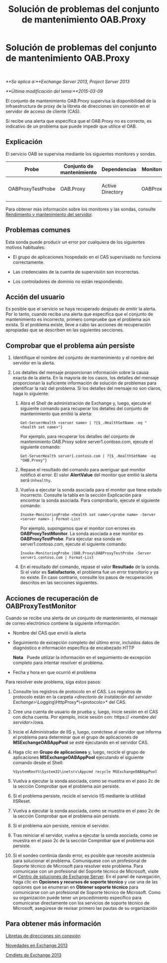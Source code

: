﻿---
title: Solución de problemas del conjunto de mantenimiento OAB.Proxy
TOCTitle: Solución de problemas del conjunto de mantenimiento OAB.Proxy
ms:assetid: b717fc00-a787-44d6-8ccb-0eb4b2ea9e73
ms:mtpsurl: https://technet.microsoft.com/es-es/library/ms.exch.scom.oab.proxy(v=EXCHG.150)
ms:contentKeyID: 53181921
ms.date: 10/08/2015
mtps_version: v=EXCHG.150
ms.translationtype: HT
---

# Solución de problemas del conjunto de mantenimiento OAB.Proxy

 

_**Se aplica a:**Exchange Server 2013, Project Server 2013_

_**Última modificación del tema:**2015-03-09_

El conjunto de mantenimiento OAB.Proxy supervisa la disponibilidad de la infraestructura de proxy de la libreta de direcciones sin conexión en el servidor de acceso de cliente (CAS).

Si recibe una alerta que especifica que el OAB.Proxy no es correcto, es indicativo de un problema que puede impedir que utilice el OAB.

## Explicación

El servicio OAB se supervisa mediante los siguientes monitores y sondas.


<table>
<colgroup>
<col style="width: 25%" />
<col style="width: 25%" />
<col style="width: 25%" />
<col style="width: 25%" />
</colgroup>
<thead>
<tr class="header">
<th>Probe</th>
<th>Conjunto de mantenimiento</th>
<th>Dependencias</th>
<th>Monitores asociados</th>
</tr>
</thead>
<tbody>
<tr class="odd">
<td><p>OABProxyTestProbe</p></td>
<td><p>OAB.Proxy</p></td>
<td><p>Active Directory</p></td>
<td><p>OABProxyTestMonitor</p></td>
</tr>
</tbody>
</table>


Para obtener más información sobre los monitores y las sondas, consulte [Rendimiento y mantenimiento del servidor](https://technet.microsoft.com/es-es/library/jj150551\(v=exchg.150\)).

## Problemas comunes

Esta sonda puede producir un error por cualquiera de los siguientes motivos habituales:

  - El grupo de aplicaciones hospedado en el CAS supervisado no funciona correctamente.

  - Las credenciales de la cuenta de supervisión son incorrectas.

  - Los controladores de dominio no están respondiendo.

## Acción del usuario

Es posible que el servicio se haya recuperado después de emitir la alerta. Por lo tanto, cuando reciba una alerta que especifica que el conjunto de mantenimiento es incorrecto, primero compruebe que el problema aún exista. Si el problema existe, lleve a cabo las acciones de recuperación apropiadas que se describen en las siguientes secciones.

## Comprobar que el problema aún persiste

1.  Identifique el nombre del conjunto de mantenimiento y el nombre del servidor en la alerta.

2.  Los detalles del mensaje proporcionan información sobre la causa exacta de la alerta. En la mayoría de los casos, los detalles del mensaje proporcionan la suficiente información de solución de problemas para identificar la raíz del problema. Si los detalles del mensaje no son claros, haga lo siguiente:
    
    1.  Abra el Shell de administración de Exchange y, luego, ejecute el siguiente comando para recuperar los detalles del conjunto de mantenimiento que emitió la alerta:
        
            Get-ServerHealth <server name> | ?{$_.HealthSetName -eq "<health set name>"}
        
        Por ejemplo, para recuperar los detalles del conjunto de mantenimiento OAB.Proxy sobre server1.contoso.com, ejecute el siguiente comando:
        
            Get-ServerHealth server1.contoso.com | ?{$_.HealthSetName -eq "OAB.Proxy"}
    
    2.  Repase el resultado del comando para averiguar qué monitor notificó el error. El valor **AlertValue** del monitor que emitió la alerta será `Unhealthy`.
    
    3.  Vuelva a ejecutar la sonda asociada para el monitor que tiene estado incorrecto. Consulte la tabla en la sección Explicación para encontrar la sonda asociada. Para comprobarlo, ejecute el siguiente comando:
        
            Invoke-MonitoringProbe <health set name>\<probe name> -Server <server name> | Format-List
        
        Por ejemplo, supongamos que el monitor con errores es **OABProxyTestMonitor**. La sonda asociada a ese monitor es **OABProxyTestProbe**. Para ejecutar esa sonda en server1.contoso.com, ejecute el siguiente comando:
        
            Invoke-MonitoringProbe |OAB.Proxy\OABProxyTestProbe -Server server1.contoso.com | Format-List
    
    4.  En el resultado del comando, repase el valor **Resultado** de la sonda. Si el valor es **Satisfactorio**, el problema fue un error transitorio y ya no existe. En caso contrario, consulte los pasos de recuperación descritos en las secciones siguientes.

## Acciones de recuperación de OABProxyTestMonitor

Cuando se recibe una alerta de un conjunto de mantenimiento, el mensaje de correo electrónico contiene la siguiente información:

  - Nombre del CAS que envió la alerta

  - Seguimiento de excepción completo del último error, incluidos datos de diagnóstico e información específica de encabezado HTTP  
    
    **Nota**   Puede utilizar la información en el seguimiento de excepción completo para intentar resolver el problema.

  - Fecha y hora en que ocurrió el problema

Para resolver este problema, siga estos pasos:

1.  Consulte los registros de protocolo en el CAS. Los registros de protocolo están en la carpeta *\<directorio de instalación del servidor Exchange\>*\\Logging\\HttpProxy*\\\<protocolo\>* del CAS.

2.  Cree una cuenta de usuario de prueba y, luego, inicie sesión en el CAS con dicha cuenta. Por ejemplo, inicie sesión con: https:// *\<nombre del servidor\>*/owa.

3.  Inicie el Administrador de IIS y, luego, conéctese al servidor que informa el problema para determinar que el grupo de aplicaciones de **MSExchangeOABAppPool** se esté ejecutando en el servidor CAS.

4.  Haga clic en **Grupo de aplicaciones** y, luego, recicle el grupo de aplicaciones **MSExchangeOABAppPool** ejecutando el siguiente comando desde el Shell:
    
        %SystemRoot%\System32\inetsrv\Appcmd recycle MSExchangeOABAppPool

5.  Vuelva a ejecutar la sonda asociada, como se muestra en el paso 2c de la sección Comprobar que el problema aún persiste.

6.  Si el problema persiste, recicle el servicio IIS mediante la utilidad IISReset.

7.  Vuelva a ejecutar la sonda asociada, como se muestra en el paso 2c de la sección Comprobar que el problema aún persiste.

8.  Si el problema aún persiste, reinicie el servidor.

9.  Tras reiniciar el servidor, vuelva a ejecutar la sonda asociada, como se muestra en el paso 2c de la sección Comprobar que el problema aún persiste.

10. Si el sondeo continúa dando error, es posible que necesite asistencia para solucionar el problema. Comuníquese con un profesional de Soporte técnico de Microsoft para resolver este problema. Para comunicase con un profesional del Soporte técnico de Microsoft, visite el [Centro de soluciones de Exchange Server](http://go.microsoft.com/fwlink/p/?linkid=180809). En el panel de navegación, haga clic en **Opciones y recursos de soporte técnico** y use una de las opciones que se enumeran en **Obtener soporte técnico** para comunicarse con un profesional de Soporte técnico de Microsoft. Como su organización puede tener un procedimiento específico para comunicarse directamente con los servicios de soporte técnico de Microsoft, asegúrese de revisar primero las pautas de su organización

## Para obtener más información

[Libretas de direcciones sin conexión](https://technet.microsoft.com/es-es/library/bb232155\(v=exchg.150\))

[Novedades en Exchange 2013](https://technet.microsoft.com/es-es/library/jj150540\(v=exchg.150\))

[Cmdlets de Exchange 2013](https://technet.microsoft.com/es-es/library/bb124413\(v=exchg.150\))

